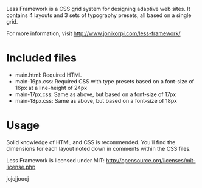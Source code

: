 Less Framework is a CSS grid system for designing adaptive web sites. It contains 4 layouts and 3 sets of typography presets, all based on a single grid.

For more information, visit <http://www.jonikorpi.com/less-framework/>

# Included files

- main.html: Required HTML
- main-16px.css: Required CSS with type presets based on a font-size of 16px at a line-height of 24px
- main-17px.css: Same as above, but based on a font-size of 17px
- main-18px.css: Same as above, but based on a font-size of 18px

# Usage

Solid knowledge of HTML and CSS is recommended. You'll find the dimensions for each layout noted down in comments within the CSS files.

Less Framework is licensed under MIT: http://opensource.org/licenses/mit-license.php

jojojjoooj
